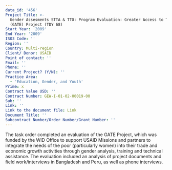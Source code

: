 ```yaml
---
data_id: '456'
Project Title: >-
  Gender Assesments STTA & TTO: Program Evaluation: Greater Access to Trade
  (GATE) Project (TDY 68)
Start Year: '2009'
End Year: '2009'
ISO3 Code: ''
Region: ''
Country: Multi-region
Client/ Donor: USAID
Point of contact: ''
Email: ''
Phone: ''
Current Project? (Y/N): ''
Practice Area:
  - 'Education, Gender, and Youth'
Prime: x
Contract Value USD: ''
Contract Number: GEW-I-01-02-00019-00
Sub: ''
Link: ''
Link to the document file: Link
Document Title: ''
Subcontract Number/Order Number/Grant Number: ''
---
```

The task order completed an evaluation of the GATE Project, which was funded by the WID Office to support USAID Missions and partners to integrate the needs of the poor (particularly women) into their trade and economic growth activities through gender analysis, training and technical assistance. The evaluation included an analysis of project documents and field work/interviews in Bangladesh and Peru, as well as phone interviews.